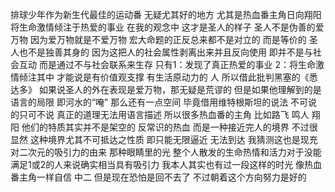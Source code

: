 排球少年作为新生代最佳的运动番 无疑尤其好的地方
尤其是热血番主角日向翔阳 将生命激情倾注于热爱的事业
在我的观念中 这才是圣人的样子
圣人不是伪善的爱万物 因为爱万物就是不爱万物 宏大命题的正反总来都不是对立的 而是等价的
圣人也不是独善其身的 因为这把人的社会属性剥离出来并且反向使用
即并不是与社会互动 而是通过不与社会联系来生存
只有1：发现了真正热爱的事业 2：将生命激情倾注其中 才能说是有价值观支撑 有生活原动力的 人
所以借此批判黑塞的《悉达多》 如果说圣人的外在表现是爱万物，那无疑是荒谬的
但是如果他理解到的是语言的局限 即河水的“唵” 那么还有一点空间
毕竟借用维特根斯坦的说法 不可说的只可不说 真正的道理无法用语言描述
所以很多热血番的主角 比如路飞 鸣人 翔阳 他们的特质其实并不是架空的 反常识的热血
而是一种接近完人的境界 不过很显然 这种境界尤其不可抵达之性质 即只能无限逼近 无法到达
我猜测这也是现充对二次元的吸引力的由来 那种眼睛里的光 整个人散发的生命热情和活力对于没能满足1或2的人来说确实相当具有吸引力
我本人其实也有过一段这样的时光 像热血番主角一样自信 中二 但是现在恐怕是回不去了
不过朝着这个方向努力是好的
